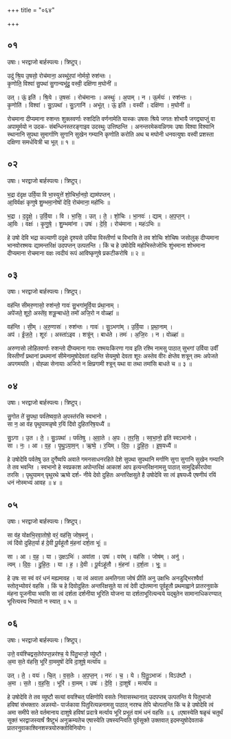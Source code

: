 +++
title = "०६४"

+++


## ०१
उषाः। भरद्वाजो बार्हस्पत्यः। त्रिष्टुप्।

उदु॑ श्रि॒य उ॒षसो॒ रोच॑माना॒ अस्थु॑र॒पां नोर्मयो॒ रुश॑न्तः ।  
कृ॒णोति॒ विश्वा॑ सु॒पथा॑ सु॒गान्यभू॑दु॒ वस्वी॒ दक्षि॑णा म॒घोनी॑ ॥

उत् । ऊं॒ इति॑ । श्रि॒ये । उ॒षसः॑ । रोच॑मानाः । अस्थुः॑ । अ॒पाम् । न । ऊ॒र्मयः॑ । रुश॑न्तः ।  
कृ॒णोति॑ । विश्वा॑ । सु॒ऽपथा॑ । सु॒ऽगानि॑ । अभू॑त् । ऊं॒ इति॑ । वस्वी॑ । दक्षि॑णा । म॒घोनी॑ ॥

रोचमाना दीप्यमाना रुशन्तः शुक्लवर्णाः रुशदिति वर्णनामेति यास्कः उषसः श्रिये जगतः शोभायै जगद्व्याप्तुं वा अपामूर्मयो न उदक- संबन्धिनस्तरङ्गाइव उदस्थुः उत्तिष्ठन्ति । अनन्तरमेकवन्निगमः उषाः विश्वा विश्वानि स्थानानि सुपथा सुमार्गाणि सुगानि सुखेन गम्यानि कृणोति करोति अथ च मघोनी धनवत्युषाः वस्वी प्रशस्ता दक्षिणा समर्धयित्री चा भूत् ॥ १ ॥

## ०२
उषाः। भरद्वाजो बार्हस्पत्यः। त्रिष्टुप्।

भ॒द्रा द॑दृक्ष उर्वि॒या वि भा॒स्युत्ते॑ शो॒चिर्भा॒नवो॒ द्याम॑पप्तन् ।  
आ॒विर्वक्षः॑ कृणुषे शु॒म्भमा॒नोषो॑ देवि॒ रोच॑माना॒ महो॑भिः ॥

भ॒द्रा । द॒दृ॒क्षे॒ । उ॒र्वि॒या । वि । भा॒सि॒ । उत् । ते॒ । शो॒चिः । भा॒नवः॑ । द्याम् । अ॒प॒प्त॒न् ।  
आ॒विः । वक्षः॑ । कृ॒णु॒षे॒ । शु॒म्भमा॑ना । उषः॑ । दे॒वि॒ । रोच॑माना । महः॑ऽभिः ॥

हे उषो देवि भद्रा कल्याणी ददृक्षे दृश्यसे उर्विया विस्तीर्णा च विभासि ते तव शोचिः शोचिषः जसोलुक् दीप्यमाना भानवोरश्मयः द्यामन्तरिक्षं उदपप्तन् उत्पतन्ति । किं च हे उषोदेवि महोभिस्तेजोभिः शुंभमाना शोभमाना दीप्यमाना रोचमाना वक्षः त्वदीयं रूपं आविष्कृणुषे प्रकटीकरोषि ॥ २ ॥

## ०३
उषाः। भरद्वाजो बार्हस्पत्यः। त्रिष्टुप्।

वह॑न्ति सीमरु॒णासो॒ रुश॑न्तो॒ गावः॑ सु॒भगा॑मुर्वि॒या प्र॑था॒नाम् ।  
अपे॑जते॒ शूरो॒ अस्ते॑व॒ शत्रू॒न्बाध॑ते॒ तमो॑ अजि॒रो न वोळ्हा॑ ॥

वह॑न्ति । सी॒म् । अ॒रु॒णासः॑ । रुश॑न्तः । गावः॑ । सु॒ऽभगा॑म् । उ॒र्वि॒या । प्र॒था॒नाम् ।  
अप॑ । ई॒ज॒ते॒ । शूरः॑ । अस्ता॑ऽइव । शत्रू॑न् । बाध॑ते । तमः॑ । अ॒जि॒रः । न । वोळ्हा॑ ॥

अरुणासो लोहितवर्णाः रुशन्तो दीप्यमाना गावः रश्मयःकिरणा गाव इति रश्मि नामसु पाठात् सुभगां उर्विया उर्वीं विस्तीर्णां प्रथानां प्रथमानां सीमेनामुषोदेवतां वहन्ति सेयमुषो देवता शूरः अस्तेव वीरः क्षेप्तेव शत्रून् तमः अपेजते अपगमयति । वोह्ळा सेनायाः अजिरो न क्षिप्रगामी श्त्रून् यथा वा तथा तमांसि बाधते च ॥ ३ ॥

## ०४
उषाः। भरद्वाजो बार्हस्पत्यः। त्रिष्टुप्।

सु॒गोत ते॑ सु॒पथा॒ पर्व॑तेष्ववा॒ते अ॒पस्त॑रसि स्वभानो ।  
सा न॒ आ व॑ह पृथुयामन्नृष्वे र॒यिं दि॑वो दुहितरिष॒यध्यै॑ ॥

सु॒ऽगा । उ॒त । ते॒ । सु॒ऽपथा॑ । पर्व॑तेषु । अ॒वा॒ते । अ॒पः । त॒र॒सि॒ । स्व॒भा॒नो॒ इति॑ स्वऽभानो ।  
सा । नः॒ । आ । व॒ह॒ । पृ॒थु॒ऽया॒म॒न् । ऋ॒ष्वे॒ । र॒यिम् । दि॒वः॒ । दु॒हि॒तः॒ । इ॒ष॒यध्यै॑ ॥

हे उषोदेवि पर्वतेषु उत दुर्गेष्वपि अवाते गमनसाधनरहिते देशे सुपथा सुपथानि मर्गाणि सुगा सुगानि सुखेन गम्यानि ते तव भवन्ति । स्वभानो हे स्वप्रकाश अपोन्तरिक्षं आकाशं आप इत्यन्तरिक्षनामसु पाठात् सामुद्रिकीरपोवा तरसि । पृथुयामन् पृथुरथे ऋष्वे दर्श- नीये देवो दुहितः अन्तरिक्षसुते है उषोदेवि सा त्वं इषयध्यै एषणीयं रयिं धनं नोस्मभ्यं आवह ॥ ४ ॥

## ०५
उषाः। भरद्वाजो बार्हस्पत्यः। त्रिष्टुप्।

सा व॑ह॒ योक्षभि॒रवा॒तोषो॒ वरं॒ वह॑सि॒ जोष॒मनु॑ ।  
त्वं दि॑वो दुहित॒र्या ह॑ दे॒वी पू॒र्वहू॑तौ मं॒हना॑ दर्श॒ता भूः॑ ॥

सा । आ । व॒ह॒ । या । उ॒क्षऽभिः॑ । अवा॑ता । उषः॑ । वर॑म् । वह॑सि । जोष॑म् । अनु॑ ।  
त्वम् । दि॒वः॒ । दु॒हि॒तः॒ । या । ह॒ । दे॒वी । पू॒र्वऽहू॑तौ । मं॒हना॑ । द॒र्श॒ता । भूः॒ ॥

हे उषः सा स्वं वरं धनं मह्यमावह । या त्वं अवाता अमतिगता जोषं प्रीतिं अनु उक्षभिः अनडुद्भिरश्वैर्वा स्तोतृभ्योवरं वहसि । किं च हे दिवोदुहितः अन्तरिक्षसुते या त्वं देवी द्योतमाना पूर्वहूतौ प्रथमाह्वाने प्रातरनुवाके मंहना पूजनीया भवसि सा त्वं दर्शता दर्शनीया भूरिति योजना या दर्शताभूरित्यन्वये यद्बुतेन सामानाधिकरण्यात् भूरित्यस्य निघातो न स्यात् ॥ ५ ॥

## ०६
उषाः। भरद्वाजो बार्हस्पत्यः। त्रिष्टुप्।

उत्ते॒ वय॑श्चिद्वस॒तेर॑पप्त॒न्नर॑श्च॒ ये पि॑तु॒भाजो॒ व्यु॑ष्टौ ।  
अ॒मा स॒ते व॑हसि॒ भूरि॑ वा॒ममुषो॑ देवि दा॒शुषे॒ मर्त्या॑य ॥

उत् । ते॒ । वयः॑ । चि॒त् । व॒स॒तेः । अ॒प॒प्त॒न् । नरः॑ । च॒ । ये । पि॒तु॒ऽभाजः॑ । विऽउ॑ष्टौ ।  
अ॒मा । स॒ते । व॒ह॒सि॒ । भूरि॑ । वा॒मम् । उषः॑ । दे॒वि॒ । दा॒शुषे॑ । मर्त्या॑य ॥

हे उषोदेवि ते तव व्युष्टौ सत्यां वयश्चित् पक्षिणोपि वसतेः निवासस्थानात् उदपप्तब् उत्पतन्ति ये पितुभाजो हविषां संभक्तारः अन्नस्यो- पार्जकावा पितुरित्यन्ननामसु पाठात् नरश्च तेपि चोत्पतन्ति किं च हे उषोदेवि त्वं अमा समीपे सते वर्तमानाय दाशुषे हविषां प्रदात्रे मर्त्याय भूरि प्रभूतं वामं धनं वहसि ॥ ६ ॥एषास्येति षळृचं चतुर्थं सूक्तं भरद्वाजस्यार्षं त्रैष्टुभं अनुक्रम्यतेच एषास्येति उषस्यन्त्विति पूर्वसूक्ते उक्तवात् इदमप्युषोदेवताकं प्रातरनुवाकाश्विनशस्त्रयोरुक्तोविनियोगः ।